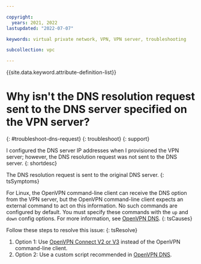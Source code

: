 ```yaml
---

copyright:
  years: 2021, 2022
lastupdated: "2022-07-07"

keywords: virtual private network, VPN, VPN server, troubleshooting

subcollection: vpc

---
```


{{site.data.keyword.attribute-definition-list}}

# Why isn't the DNS resolution request sent to the DNS server specified on the VPN server?
{: #troubleshoot-dns-request}
{: troubleshoot}
{: support}

I configured the DNS server IP addresses when I provisioned the VPN server; however, the DNS resolution request was not sent to the DNS server.
{: shortdesc}

The DNS resolution request is sent to the original DNS server.
{: tsSymptoms}

For Linux, the OpenVPN command-line client can receive the DNS option from the VPN server, but the OpenVPN command-line client expects an external command to act on this information. No such commands are configured by default. You must specify these commands with the `up` and `down` config options. For more information, see [OpenVPN DNS](https://wiki.archlinux.org/title/OpenVPN#DNS).
{: tsCauses}

Follow these steps to resolve this issue:
{: tsResolve}

1. Option 1: Use [OpenVPN Connect V2 or V3](https://openvpn.net/vpn-client/) instead of the OpenVPN command-line client.
1. Option 2: Use a custom script recommended in [OpenVPN DNS](https://wiki.archlinux.org/title/OpenVPN#DNS).
